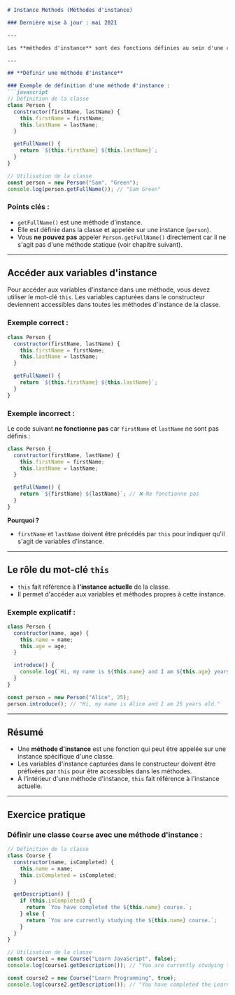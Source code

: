 ```markdown
# Instance Methods (Méthodes d'instance)

### Dernière mise à jour : mai 2021

---

Les **méthodes d'instance** sont des fonctions définies au sein d'une classe et peuvent être appelées sur ses instances. Voici une exploration de leur fonctionnement et de leur utilité.

---

## **Définir une méthode d'instance**

### Exemple de définition d'une méthode d'instance :
```javascript
// Définition de la classe
class Person {
  constructor(firstName, lastName) {
    this.firstName = firstName;
    this.lastName = lastName;
  }

  getFullName() {
    return `${this.firstName} ${this.lastName}`;
  }
}

// Utilisation de la classe
const person = new Person("Sam", "Green");
console.log(person.getFullName()); // "Sam Green"
```

### Points clés :
- `getFullName()` est une méthode d'instance.
- Elle est définie dans la classe et appelée sur une instance (`person`).
- Vous **ne pouvez pas** appeler `Person.getFullName()` directement car il ne s'agit pas d'une méthode statique (voir chapitre suivant).

---

## **Accéder aux variables d'instance**

Pour accéder aux variables d'instance dans une méthode, vous devez utiliser le mot-clé `this`. Les variables capturées dans le constructeur deviennent accessibles dans toutes les méthodes d'instance de la classe.

### Exemple correct :
```javascript
class Person {
  constructor(firstName, lastName) {
    this.firstName = firstName;
    this.lastName = lastName;
  }

  getFullName() {
    return `${this.firstName} ${this.lastName}`;
  }
}
```

### Exemple incorrect :
Le code suivant **ne fonctionne pas** car `firstName` et `lastName` ne sont pas définis :
```javascript
class Person {
  constructor(firstName, lastName) {
    this.firstName = firstName;
    this.lastName = lastName;
  }

  getFullName() {
    return `${firstName} ${lastName}`; // ❌ Ne fonctionne pas
  }
}
```

**Pourquoi ?**
- `firstName` et `lastName` doivent être précédés par `this` pour indiquer qu'il s'agit de variables d'instance.

---

## **Le rôle du mot-clé `this`**

- `this` fait référence à **l'instance actuelle** de la classe.
- Il permet d'accéder aux variables et méthodes propres à cette instance.

### Exemple explicatif :
```javascript
class Person {
  constructor(name, age) {
    this.name = name;
    this.age = age;
  }

  introduce() {
    console.log(`Hi, my name is ${this.name} and I am ${this.age} years old.`);
  }
}

const person = new Person("Alice", 25);
person.introduce(); // "Hi, my name is Alice and I am 25 years old."
```

---

## **Résumé**

- Une **méthode d'instance** est une fonction qui peut être appelée sur une instance spécifique d'une classe.
- Les variables d'instance capturées dans le constructeur doivent être préfixées par `this` pour être accessibles dans les méthodes.
- À l'intérieur d'une méthode d'instance, `this` fait référence à l'instance actuelle.

---

## **Exercice pratique**

### Définir une classe `Course` avec une méthode d'instance :
```javascript
// Définition de la classe
class Course {
  constructor(name, isCompleted) {
    this.name = name;
    this.isCompleted = isCompleted;
  }

  getDescription() {
    if (this.isCompleted) {
      return `You have completed the ${this.name} course.`;
    } else {
      return `You are currently studying the ${this.name} course.`;
    }
  }
}

// Utilisation de la classe
const course1 = new Course("Learn JavaScript", false);
console.log(course1.getDescription()); // "You are currently studying the Learn JavaScript course."

const course2 = new Course("Learn Programming", true);
console.log(course2.getDescription()); // "You have completed the Learn Programming course."
```
```
